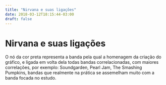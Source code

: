 ```yaml
---
title: "Nirvana e suas ligações"
date: 2018-03-12T18:15:44-03:00
draft: false
---
```


<script src="https://d3js.org/d3.v4.min.js"></script>


# Nirvana e suas ligações
O nó da cor preta representa a banda pela qual a homenagem da criação do gráfico, e ligada em volta dela todas bandas correlacionadas, com
maiores correlações, por exemplo: Soundgarden, Pearl Jam, The Smashing Pumpkins, bandas que realmente na prática se assemelham muito com a banda focada no estudo.

<link href="css/bootstrap.min.css" rel="stylesheet">
<link href="css/main.css" rel="stylesheet">
<link href="css/fonts.css" rel="stylesheet">



<div id="chart"></div>

<style>
      .node {
          fill: #ccc;
          stroke: #fff;
          stroke-width: 2px;
      }

      .link {
          stroke: #999;
          stroke-opacity: 0.3;
      }
</style>


<!-- scripts -->

<script>
		var
		    width = 3000,
		    height = 3000;

		var svg = d3.select("#chart")
				.append("svg")
				.attr('version', '1.1')
				.attr('viewBox', '0 0 '+width+' '+height)
				.attr('width', '200%');

		var color = d3.scaleOrdinal(d3.schemeCategory20);

		var simulation = d3.forceSimulation()
		    .force("link", d3.forceLink().id(function(d) { return d.id; }))
		    .force("charge", d3.forceManyBody())
		    .force("center", d3.forceCenter(width / 2, height / 8));

		d3.json("../dados/nirvana.json", function(error, graph) {
		  if (error) throw error;


			var superior_nodes = graph.nodes.filter(d => +d.size >= 70);

			var superior_nodes_ids = [];

			superior_nodes.forEach(function(p) {
				return superior_nodes_ids.push(p.id);
			});

			var superior_edges = graph.edges.filter(d => superior_nodes_ids.includes(d.target) &&
																									superior_nodes_ids.includes(d.source));

			console.log(superior_edges);
			console.dir(graph.edges);
			console.dir(graph.nodes);

		  var link = svg.append("g")
		      .attr("class", "link")
		    .selectAll("line")
		    	.data(superior_edges)
		    .enter().append("line");

		  var node = svg.append("g")
		      .attr("class", "nodes")
		    .selectAll("circle")
		    	.data(superior_nodes)
		    .enter().append("circle")
		      .attr("r", function(d) { return d.size/6; })
		      .attr("fill", function(d) { if(d.label == "Nirvana") return "Black";
																			return color(d.group);
																		})
		      .call(d3.drag()
		          .on("start", dragstarted)
		          .on("drag", dragged)
		          .on("end", dragended));

		  node.append("title")
		      .text(function(d) { return d.label; });

		  simulation
		      .nodes(graph.nodes)
		      .on("tick", ticked);

		  simulation.force("link")
		      .links(graph.edges);

		  function ticked() {
		    link
		        .attr("x1", function(d) { return d.source.x; })
		        .attr("y1", function(d) { return d.source.y; })
		        .attr("x2", function(d) { return d.target.x; })
		        .attr("y2", function(d) { return d.target.y; });

		    node
		        .attr("cx", function(d) { return d.x; })
		        .attr("cy", function(d) { return d.y; });
		  }
		});

		function dragstarted(d) {
		  if (!d3.event.active) simulation.alphaTarget(0.2).restart();
		  d.fx = d.x;
		  d.fy = d.y;
		}

		function dragged(d) {
		  d.fx = d3.event.x;
		  d.fy = d3.event.y;
		}

		function dragended(d) {
		  if (!d3.event.active) simulation.alphaTarget(0);
		  d.fx = null;
		  d.fy = null;
		}

</script>